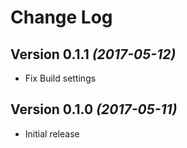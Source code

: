 Change Log
==========

Version 0.1.1 *(2017-05-12)*
----------------------------
* Fix Build settings  

Version 0.1.0 *(2017-05-11)*
----------------------------
* Initial release
